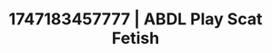 ---
categories:
- Thigh worship
- Lactation play
- Gagging sounds
- Sensual choreography
- Virtual intimacy
image: /assets/images/1747183457777.jpg
layout: post
seo:
  description: Featured content with high-quality Scat Fetish, ABDL Play. HD images
    available.
  keywords: Scat Fetish, ABDL Play
  og_image: /assets/images/1747183457777.jpg
  schema_type: VisualArtwork
tags:
- ABDL Play
- '#1747183457777'
- Scat Fetish
title: 1747183457777 | ABDL Play Scat Fetish
---